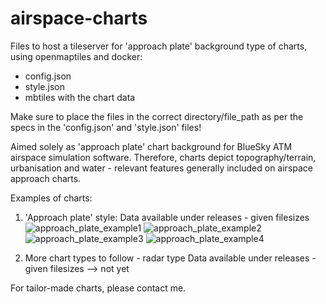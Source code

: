 # airspace-charts
Files to host a tileserver for 'approach plate' background type of charts, using openmaptiles and docker:
- config.json
- style.json
- mbtiles with the chart data

Make sure to place the files in the correct directory/file_path as per the specs in the 'config.json' and 'style.json' files!

Aimed solely as 'approach plate' chart background for BlueSky ATM airspace simulation software. Therefore, charts depict topography/terrain, urbanisation and water - relevant features generally included on airspace approach charts.

Examples of charts:
1. 'Approach plate' style:
Data available under releases - given filesizes
![approach_plate_example1](https://github.com/MrAirspace/airspace-charts/assets/144953682/1d8a03d2-7117-4dc9-963f-cc9cb5727a71)
![approach_plate_example2](https://github.com/MrAirspace/airspace-charts/assets/144953682/95606663-8317-44bd-90ef-66fd8c7822ca)
![approach_plate_example3](https://github.com/MrAirspace/airspace-charts/assets/144953682/bcfa32c7-55e3-45cf-90f2-d3306610f40c)
![approach_plate_example4](https://github.com/MrAirspace/airspace-charts/assets/144953682/2c6abc47-7662-44c9-807f-0c45beba68a2)


2. More chart types to follow - radar type
Data available under releases - given filesizes --> not yet

For tailor-made charts, please contact me.
